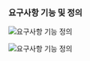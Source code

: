 ### 요구사항 기능 및 정의
![요구사항 기능 정의](https://lab.ssafy.com/s08-webmobile1-sub2/S08P12A405/-/raw/master/%EC%A0%95%EC%A7%84%EC%88%98/image/230116_photo1.PNG)

![요구사항 기능 정의](https://lab.ssafy.com/s08-webmobile1-sub2/S08P12A405/-/raw/master/%EC%A0%95%EC%A7%84%EC%88%98/image/230116_photo2.PNG)